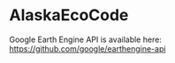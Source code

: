 # AlaskaEcoCode

Google Earth Engine API is available here: https://github.com/google/earthengine-api 
